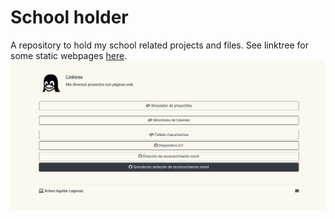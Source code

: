 # School holder
A repository to hold my school related projects and files. See linktree for some static webpages [here](https://aguilarlagunasarturo.github.io/school-holder/).
[![preview](.src/preview.png)](https://github.com/AguilarLagunasArturo/school-holder)
